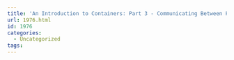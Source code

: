 ```yaml
---
title: 'An Introduction to Containers: Part 3 - Communicating Between Pods'
url: 1976.html
id: 1976
categories:
  - Uncategorized
tags:
---
```

